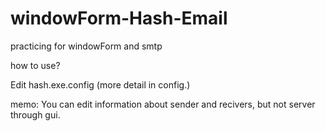 # windowForm-Hash-Email
practicing for windowForm and smtp

how to use?

Edit hash.exe.config (more detail in config.)

memo:
You can edit information about sender and recivers, but not server through gui.
